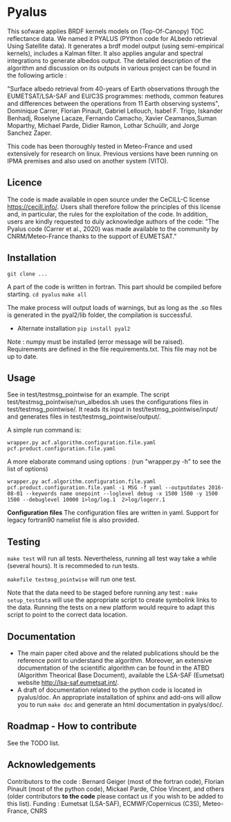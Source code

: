 # Pyalus
This sofware applies BRDF kernels models on (Top-Of-Canopy) TOC reflectance data. We  named  it PYALUS  (PYthon  code  for  ALbedo  retrieval  Using Satellite data).
It generates a brdf model output (using semi-empirical kernels), includes a Kalman filter. It also applies angular and spectral integrations to generate albedos output.
The detailed description of the algorithm and discussion on its outputs in various project can be found in the following article :

"Surface  albedo retrieval from 40-years of Earth observations through  the EUMETSAT/LSA-SAF  and  EU/C3S  programmes: methods, common  features and differences between the operations from 11 Earth observing systems", Dominique Carrer, Florian Pinault, Gabriel Lellouch, Isabel F. Trigo, Iskander Benhadj, Roselyne Lacaze, Fernando Camacho, Xavier Ceamanos,Suman Moparthy, Michael Parde, Didier Ramon, Lothar Schuüllr, and Jorge Sanchez Zaper.

This code has been thoroughly tested in Meteo-France and used extensively for research on linux. Previous versions have been running on IPMA premises and also used on another system (VITO).

## Licence
The code is made available in open source under the CeCILL-C  license <https://cecill.info/>.  Users shall therefore follow the principles of this license and, in particular, the rules for the exploitation of the code. In addition, users are kindly requested to duly acknowledge authors of the code: "The Pyalus code (Carrer et al., 2020) was made available to the community by CNRM/Meteo-France thanks to the support of EUMETSAT."

## Installation

`git clone ...`

A part of the code is written in fortran. This part should be compiled before starting.
`cd pyalus`
`make all`

The make process will output loads of warnings, but as long as the .so files is generated in the pyal2/lib folder, the compilation is successful.

- Alternate installation
`pip install pyal2`

Note : numpy must be installed (error message will be raised).
Requirements are defined in the file requirements.txt. This file may not be up to date.

## Usage

See in test/testmsg_pointwise for an example. The script test/testmsg_pointwise/run_albedos.sh uses the configurations files in test/testmsg_pointwise/. It reads its input in test/testmsg_pointwise/input/ and generates files in  test/testmsg_pointwise/output/.

A simple run command is:

`wrapper.py acf.algorithm.configuration.file.yaml pcf.product.configuration.file.yaml`

A more elaborate command using options : (run "wrapper.py -h" to see the list of options)

`wrapper.py acf.algorithm.configuration.file.yaml pcf.product.configuration.file.yaml -i MSG -f yaml --outputdates 2016-08-01 --keywords name onepoint --loglevel debug -x 1500 1500 -y 1500 1500 --debuglevel 10000 1>log/log.1  2>log/logerr.1`

**Configuration files**
The configuration files are written in yaml. Support for legacy fortran90 namelist file is also provided.

## Testing

`make test` will run all tests. Nevertheless, running all test way take a while (several hours). It is recommeded to run tests.

`makefile testmsg_pointwise` will run one test.

Note that the data need to be staged before running any test : `make setup_testdata` will use the appropriate script to create symbolink links to the data. Running the tests on a new platform would require to adapt this script to point to the correct data location.

## Documentation

- The main paper cited above and the related publications should be the reference point to understand the algorithm. Moreover, an extensive documentation of the scientific algorithm can be found in the ATBD (Algorithm Theorical Base Document), available the LSA-SAF (Eumetsat) website <http://lsa-saf.eumetsat.int/>.
- A draft of documentation related to the python code is located in pyalus/doc. An appropriate installation of sphinx and add-ons will allow you to run `make doc` and generate an html documentation in pyalys/doc/.

## Roadmap - How to contribute

See the TODO list.

## Acknowledgements
Contributors to the code : Bernard Geiger (most of the fortran code), Florian Pinault (most of the python code), Mickael Parde, Chloe Vincent, and others (older contributors __to the code__ please contact us if you wish to be added to this list).
Funding : Eumetsat (LSA-SAF), ECMWF/Copernicus (C3S), Meteo-France, CNRS

